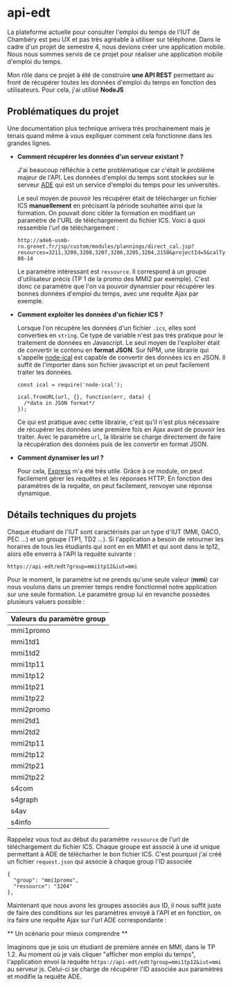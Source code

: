 # api-edt

La plateforme actuelle pour consulter l'emploi du temps de l'IUT de Chambéry est peu UX et pas très agréable à utiliser sur téléphone. Dans le cadre d'un projet de semestre 4, nous devions créer une application mobile. Nous nous sommes servis de ce projet pour réaliser une application mobile d'emploi du temps. 

Mon rôle dans ce projet à été de construire **une API REST** permettant au front de récupérer toutes les données d'emploi du temps en fonction des utilisateurs.
Pour cela, j'ai utilisé **NodeJS**

## Problématiques du projet
Une documentation plus technique arrivera très prochainement mais je tenais quand même à vous expliquer comment cela fonctionne dans les grandes lignes.

- **Comment récupérer les données d'un serveur existant ?**

  J'ai beaucoup réfléchie à cette problématique car c'était le problème majeur de l'API. Les données d'emploi du temps sont stockées sur le serveur [ADE](https://ade6-usmb-ro.grenet.fr/direct/index.jsp?data=bd72d825015315fe400a2e8897636a690412158042ec7880df46b7c8db8028847a856464e9e1a5bac86f839c03d7c55aedc5434d4a4b357ad7a78c3eabf336a2d756ba483954b0e3edf59b9627563685) qui est un service d'emploi du temps pour les universités.
  
  Le seul moyen de pouvoir les récupérer était de télécharger un fichier ICS **manuellement** en précisant la période souhaitée ainsi que la formation. On pouvait donc cibler la formation en modifiant un paramètre de l'URL de téléchargement du fichier ICS.
  Voici à quoi ressemble l'url de téléchargement :
  ```
  http://ade6-usmb-ro.grenet.fr/jsp/custom/modules/plannings/direct_cal.jsp?resources=3211,3209,3208,3207,3206,3205,3204,2150&projectId=5&calType=ical&login=iCalExport&password=73rosav&lastDate=2030-08-14
  ```
  Le paramètre intéressant est ```ressource```. Il correspond à un groupe d'utilisateur précis (TP 1 de la promo des MMI2 par exemple).
  C'est donc ce paramètre que l'on va pouvoir dynamsier pour récupérer les bonnes données d'emploi du temps, avec une requête Ajax par exemple.
  
- **Comment exploiter les données d'un fichier ICS ?**

  Lorsque l'on récupère les données d'un fichier ```.ics```, elles sont converties en ```string```. Ce type de variable n'est pas très pratique pour le traitement de données en Javascript.
  Le seul moyen de l'exploiter était de convertir le contenu en **format JSON**. 
  Sur NPM, une librairie qui s'appelle [node-ical]() est capable de convertir des données ics en JSON. Il suffit de l'importer dans son fichier javascript et on peut facilement traiter les données. 
  ```
  const ical = require('node-ical');
  
  ical.fromURL(url, {}, function(err, data) {
    /*data in JSON format*/
  });
  ```
  Ce qui est pratique avec cette librairie, c'est qu'il n'est plus nécessaire de récupérer les données une première fois en Ajax avant de pouvoir les traiter. Avec le paramètre ```url```, la librairie se charge directement de faire la récupération des données puis de les convertir en format JSON.
  
- **Comment dynamiser les url ?**

  Pour cela, [Express]() m'a été très utile. Grâce à ce module, on peut facilement gérer les requêtes et les réponses HTTP.
  En fonction des paramètres de la requête, on peut facilement, renvoyer une réponse dynamique.
  
## Détails techniques du projets ##

Chaque étudiant de l'IUT sont caractérisés par un type d'IUT (MMI, GACO, PEC ...) et un groupe (TP1, TD2 ...).
Si l'application a besoin de retourner les horaires de tous les étudiants qui sont en en MMI1 et qui sont dans le tp12, alors elle enverra à l'API la requête suivante : 

```https://api-edt/edt?group=mmi1tp12&iut=mmi```
  
Pour le moment, le paramètre iut ne prends qu'une seule valeur (**mmi**) car nous voulons dans un premier temps rendre fonctionnel notre application sur une seule formation. Le paramètre group lui en revanche possèdes plusieurs valuers possible :

| Valeurs du paramètre **group** |
| :---        |
| mmi1promo   |
| mmi1td1     |
| mmi1td2     |
| mmi1tp11    |
| mmi1tp12    |
| mmi1tp21    |
| mmi1tp22    |
| mmi2promo   |
| mmi2td1     |
| mmi2td2     |
| mmi2tp11    |
| mmi2tp12    |
| mmi2tp21    |
| mmi2tp22    |
| s4com       |
| s4graph     |
| s4av        |
| s4info      |
  
Rappelez vous tout au début du paramètre ```ressource``` de l'url de téléchargement du fichier ICS. 
Chaque groupe est associé à une id unique permettant à ADE de télécharher le bon fichier ICS. C'est pourquoi j'ai créé un fichier ```request.json``` qui associe à chaque group l'ID associée
```
{
  "group": "mmi1promo",
  "ressource": "3204"
},
```

Maintenant que nous avons les groupes associés aux ID, il nous suffit juste de faire des conditions sur les paramètres envoyé à l'API et en fonction, on ira faire une requête Ajax sur l'url ADE correspondante : 

** Un scénario pour mieux comprendre **

Imaginons que je sois un étudiant de première année en MMI, dans le TP 1.2. Au moment où je vais cliquer "afficher mon emploi du temps", l'application envoi la requête ```https://api-edt/edt?group=mmi1tp12&iut=mmi``` au serveur js. 
Celui-ci se charge de récupérer l'ID associée aux paramètres et modifie la requête ADE.
